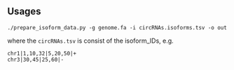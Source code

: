 ## Usages

```
./prepare_isoform_data.py -g genome.fa -i circRNAs.isoforms.tsv -o out
```

where the `circRNAs.tsv` is consist of the isoform_IDs,
e.g.
```
chr1|1,10,32|5,20,50|+
chr3|30,45|25,60|-
```
